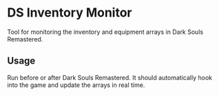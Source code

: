 # DS Inventory Monitor
Tool for monitoring the inventory and equipment arrays in Dark Souls Remastered.

## Usage
Run before or after Dark Souls Remastered. It should automatically hook into the game and update the arrays in real time.
